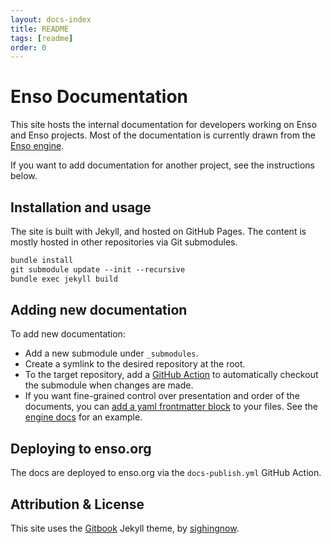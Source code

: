 ```yaml
---
layout: docs-index
title: README
tags: [readme]
order: 0
---
```


# Enso Documentation

This site hosts the internal documentation for developers working on Enso and Enso projects. Most of the documentation is currently drawn from the [Enso engine](https://github.com/enso-org/enso/tree/main/docs).

If you want to add documentation for another project, see the instructions below.

## Installation and usage

The site is built with Jekyll, and hosted on GitHub Pages. The content is mostly hosted in other repositories via Git submodules.

```markdown
bundle install 
git submodule update --init --recursive
bundle exec jekyll build
```

## Adding new documentation

To add new documentation:

- Add a new submodule under `_submodules`.
- Create a symlink to the desired repository at the root.
- To the target repository, add a [GitHub Action](https://github.com/luna/enso/blob/main/.github/workflows/docs.yml) to automatically checkout the submodule when changes are made.
- If you want fine-grained control over presentation and order of the documents, you can [add a yaml frontmatter block](https://jekyllrb.com/docs/front-matter/) to your files. See the [engine docs](https://github.com/luna/enso/blob/main/docs/enso-philosophy.md) for an example.

## Deploying to enso.org

The docs are deployed to enso.org via the `docs-publish.yml` GitHub Action. 

## Attribution & License

This site uses the [Gitbook](https://github.com/sighingnow/jekyll-gitbook) Jekyll theme, by [sighingnow](https://github.com/sighingnow).
